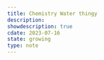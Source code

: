 ```yaml
---
title: Chemistry Water thingy
description: 
showdescription: true
cdate: 2023-07-16
state: growing
type: note
---
```


<object data="/assets/xournal/chemwater.pdf"></object>
